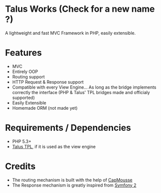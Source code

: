 Talus Works (Check for a new name ?)
====================================
A lightweight and fast MVC Framework in PHP, easily extensible.

Features
========
- MVC
- Entirely OOP
- Routing support
- HTTP Request & Response support
- Compatible with every View Engine... As long as the bridge implements correctly the interface (PHP & Talus' TPL bridges made and officialy supported)
- Easily Extensible
- Homemade ORM (not made yet)

Requirements / Dependencies
===========================
- PHP 5.3+
- [Talus TPL](https://github.com/Taluu/Talus-TPL), if it is used as the view engine

Credits
=======
- The routing mechanism is built with the help of [CapMousse](https://github.com/CapMousse)
- The Response mechanism is greatly inspired from [Symfony 2](https://github.com/symfony/symfony)
